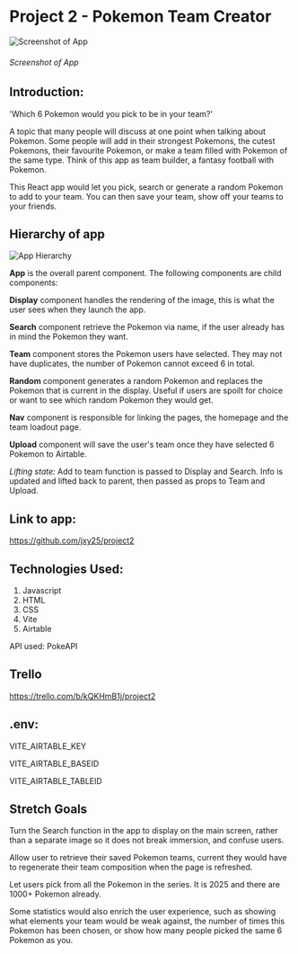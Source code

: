 # Project 2 - Pokemon Team Creator

![Screenshot of App](/ScreenshotApp.png)

###### Screenshot of App

## Introduction:

'Which 6 Pokemon would you pick to be in your team?'

A topic that many people will discuss at one point when talking about Pokemon. Some people will add in their strongest Pokemons, the cutest Pokemons, their favourite Pokemon, or make a team filled with Pokemon of the same type. Think of this app as team builder, a fantasy football with Pokemon.

This React app would let you pick, search or generate a random Pokemon to add to your team. You can then save your team, show off your teams to your friends.

## Hierarchy of app

![App Hierarchy](/AppHierarchy.png)

**App** is the overall parent component. The following components are child components:

**Display** component handles the rendering of the image, this is what the user sees when they launch the app.

**Search** component retrieve the Pokemon via name, if the user already has in mind the Pokemon they want.

**Team** component stores the Pokemon users have selected. They may not have duplicates, the number of Pokemon cannot exceed 6 in total.

**Random** component generates a random Pokemon and replaces the Pokemon that is current in the display. Useful if users are spoilt for choice or want to see which random Pokemon they would get.

**Nav** component is responsible for linking the pages, the homepage and the team loadout page.

**Upload** component will save the user's team once they have selected 6 Pokemon to Airtable.

_Lifting state:_ Add to team function is passed to Display and Search. Info is updated and lifted back to parent, then passed as props to Team and Upload.

## Link to app:

https://github.com/jxy25/project2

## Technologies Used:

1. Javascript
1. HTML
1. CSS
1. Vite
1. Airtable

API used: PokeAPI

## Trello

https://trello.com/b/kQKHmB1j/project2

## .env:

VITE_AIRTABLE_KEY

VITE_AIRTABLE_BASEID

VITE_AIRTABLE_TABLEID

## Stretch Goals

Turn the Search function in the app to display on the main screen, rather than a separate image so it does not break immersion, and confuse users.

Allow user to retrieve their saved Pokemon teams, current they would have to regenerate their team composition when the page is refreshed.

Let users pick from all the Pokemon in the series. It is 2025 and there are 1000+ Pokemon already.

Some statistics would also enrich the user experience, such as showing what elements your team would be weak against, the number of times this Pokemon has been chosen, or show how many people picked the same 6 Pokemon as you.

